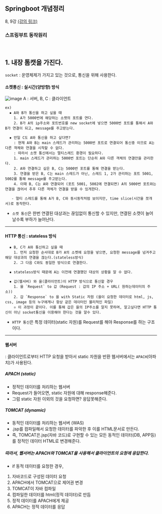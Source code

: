 ## Springboot 개념정리
8, 9강
[(강의 링크)](https://www.inflearn.com/course/%EC%8A%A4%ED%94%84%EB%A7%81%EB%B6%80%ED%8A%B8-%EA%B0%9C%EB%85%90%EC%A0%95%EB%A6%AC/dashboard)    

### 스프링부트 동작원리
<br>

## 1. 내장 톰캣을 가진다.
`socket` : 운영체제가 가지고 있는 것으로, 통신을 위해 사용한다.
#### 소켓통신 : 실시간(양방향) 방식
![image](https://github.com/ssIIIn0-0/backend-springboot-study/assets/62862307/aab210ef-e24c-4156-808c-e875e96a3099)
A : 서버, B, C : 클라이언트
```
ex)
  ▪ A와 B가 통신을 하고 싶을 때
    1. A가 5000번에 해당하는 소켓의 포트를 연다.
    2. B가 A의 ip주소와 포트번호를 new socket에 넣으면 5000번 포트를 통해서 A와 B가 연결이 되고, message를 주고받는다.
  
  ▪ 만일 C도 A와 통신을 하고 싶다면?
    : 현재 A와 B는 main 스레드가 관리하는 5000번 포트로 연결되어 통신중 이므로 A는 다른 객체와 연결을 시작할 수 없다.
    : 따라서 소캣 통신에서는 멀티스레드 환경이 필요하다.
    1. main 스레드가 관리하는 5000번 포트는 단순히 A와 다른 객체의 연결만을 관리한다.
    2. A와 연결하고 싶은 B, C는 5000번 포트를 통해 연결을 받는다.
    3. 연결을 받은 B, C는 main 스레드가 아닌, 스레드 1, 2가 관리하는 포트 5001, 5002를 통해 message를 주고받는다.
    4. 이때 B, C는 A와 연결되어 (포트 5001, 5002에 연결되면) A의 5000번 포트와는 연결을 끊어서 추후 다른 객체가 연결을 받을 수 있게한다.

   - 멀티 스레드를 통해 A가 B, C와 동시동작처럼 보이지만, time slice(시간을 쪼개서)로 동작한다.
```
- `소켓 통신`은 한번 연결된 대상과는 끊임없이 통신할 수 있지만, 연결된 소캣이 늘어날수록 부하가 늘어난다.
---
#### HTTP 통신 : stateless 방식
```
  ▪ B, C가 A와 통신하고 싶을 때
    1. 먼저 요청한 순서대로 B가 A의 소켓에 요청을 넣으면, 요청한 message를 넘겨주고 해당 대상과의 연결을 끊는다.(stateless방식)
    2. 그 다음 C와도 동일한 방식으로 연결한다.

  ▪ stateless방식 때문에 A는 이전에 연결했던 대상의 상황을 알 수 없다.

  ▪ 갑(웹서버) 와 을(클라이언트)이 HTTP 방식으로 통신할 경우
    1. 을 `Request` to 갑 (Request : 갑의 IP 주소 + URL( 원하는데이터의 주소))
    2. 갑 `Response` to 을 with Static 자원 (을이 요청한 데이터로 html, js, css, image 등의 누구에게나 항상 같은 데이터인 물리적인 파일)
    ▫ 이 과정이 끝이다. 이를 통해 갑은 을의 IP주소를 알지 못하며, 알고싶다면 HTTP 통신이 아닌 socket통신을 이용해야 한다는 것을 알수 있다.
```
  - `HTTP 통신`은 특정 데이터(static 자원)를 Request를 해야 Response를 하는 구조이다. 
---
#### 웹서버
: 클라이언트로부터 HTTP 요청을 받아서 static 자원을 반환
웹서버에서는 `APACH`(아파치)가 사용된다.

##### APACH (static)
  - 정적인 데이터를 처리하는 웹서버
  - Request가 들어오면, static 자원에 대해 response해준다.
  - 그럼 static 자원 이외의 것을 요청하면? 응답못해준다.

##### TOMCAT (dynamic)
  - 동적인 데이터를 처리하는 웹서버 (WAS)
  - .jsp를 컴파일해서 요청한 데이터를 파악한 후 이를 HTML문서로 만든다.
  - 즉, TOMCAT은.jsp(자바 코드)로 구현할 수 있는 모든 동적인 데이터(DB, APP등)를 정적인 데이터 HTML로 변경해준다.

##### 따라서, 웹서버는 APACH와 TOMCAT을 사용해서 클라이언트의 요청에 응답한다.
- if 동적 데이터를 요청한 경우,
1. 자바코드로 구성된 데이터 요청
2. APACH에서 TOMCAT으로 제어권 변경
3. TOMCAT이 자바 컴파일
4. 컴파일한 데이터를 html(정적 데이터)로 만듬
5. 정적 데이터를 APACH에게 제공
6. APACH는 정적 데이터를 응답

